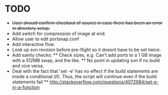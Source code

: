 TODO
====
* <del>User should confirm checkout of source in case there has been an error in directory setup.</del>
* Add switch for compression of image at end.
* Allow user to edit portsnap.conf
* Add interactive flow.
* Look up svn revision before pre-flight so it doesnt have to be set twice.
* Add sanity checks:
** Check sizes, e.g. Can't add ports to a 1 GB image with a 512MB swap, and the like.
** No point in updating svn if no build and vice versa.
* Deal with the fact that 'set -e' has no effect if the build statements are inside a conditional (if).  Thus, the script will continue even if the build statements fail
** http://stackoverflow.com/questions/4072984/set-e-in-a-function


